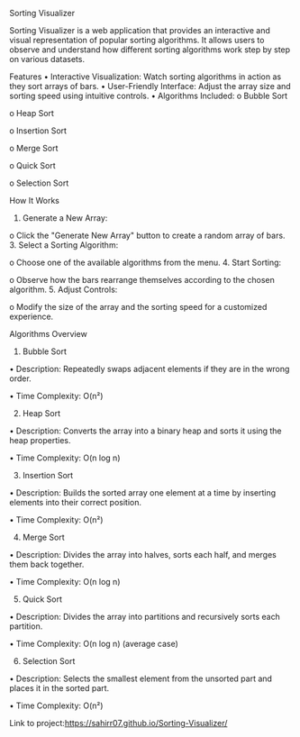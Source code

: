 Sorting Visualizer


Sorting Visualizer is a web application that provides an interactive and visual representation of popular sorting algorithms. It allows users to observe and understand how different sorting algorithms work step by step on various datasets.
 
Features
•	Interactive Visualization: Watch sorting algorithms in action as they sort arrays of bars.
•	User-Friendly Interface: Adjust the array size and sorting speed using intuitive controls.
•	Algorithms Included:
o	Bubble Sort

o	Heap Sort

o	Insertion Sort

o	Merge Sort

o	Quick Sort

o	Selection Sort

 
How It Works
1.	Generate a New Array:

o Click the "Generate New Array" button to create a random array of bars.
3.	Select a Sorting Algorithm:

o	Choose one of the available algorithms from the menu.
4.	Start Sorting:

o	Observe how the bars rearrange themselves according to the chosen algorithm.
5.	Adjust Controls:

o	Modify the size of the array and the sorting speed for a customized experience.
 
Algorithms Overview
1. Bubble Sort

•	Description: Repeatedly swaps adjacent elements if they are in the wrong order.

•	Time Complexity: O(n²)

2. Heap Sort

•	Description: Converts the array into a binary heap and sorts it using the heap properties.

•	Time Complexity: O(n log n)

3. Insertion Sort

•	Description: Builds the sorted array one element at a time by inserting elements into their correct position.

•	Time Complexity: O(n²)

4. Merge Sort

•	Description: Divides the array into halves, sorts each half, and merges them back together.

•	Time Complexity: O(n log n)

5. Quick Sort

•	Description: Divides the array into partitions and recursively sorts each partition.

•	Time Complexity: O(n log n) (average case)

6. Selection Sort

•	Description: Selects the smallest element from the unsorted part and places it in the sorted part.

•	Time Complexity: O(n²)

Link to project:https://sahirr07.github.io/Sorting-Visualizer/

